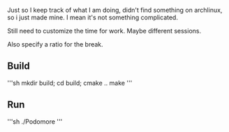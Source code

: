 Just so I keep track of what I am doing, didn't find something on archlinux, so i just 
made mine. I mean it's not something complicated.

Still need to customize the time for work. Maybe different sessions.

Also specify a ratio for the break.

## Build

'''sh
mkdir build; cd build; 
cmake ..
make 
'''

## Run
'''sh
./Podomore
'''
